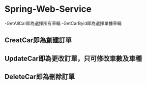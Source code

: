 # Spring-Web-Service
  -GetAllCar即為選擇所有車輛
-GetCarById即為選擇單據車輛
## CreatCar即為創建訂單
## UpdateCar即為更改訂單，只可修改車數及車種
## DeleteCar即為刪除訂單
